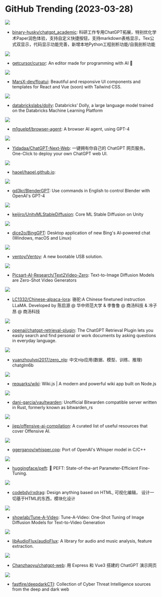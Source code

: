 # GitHub Trending (2023-03-28)

![](https://img.shields.io/badge/Python-New%201-green?style=flat-square&logo=appveyor)
- [binary-husky/chatgpt_academic](https://github.com/binary-husky/chatgpt_academic): 科研工作专用ChatGPT拓展，特别优化学术Paper润色体验，支持自定义快捷按钮，支持markdown表格显示，Tex公式双显示，代码显示功能完善，新增本地Python工程剖析功能/自我剖析功能

![](https://img.shields.io/badge/TypeScript-New%201-green?style=flat-square&logo=appveyor)
- [getcursor/cursor](https://github.com/getcursor/cursor): An editor made for programming with AI 🤖

![](https://img.shields.io/badge/JavaScript-New%20262-green?style=flat-square&logo=appveyor)
- [MarsX-dev/floatui](https://github.com/MarsX-dev/floatui): Beautiful and responsive UI components and templates for React and Vue (soon) with Tailwind CSS.

![](https://img.shields.io/badge/Python-New%20835-green?style=flat-square&logo=appveyor)
- [databrickslabs/dolly](https://github.com/databrickslabs/dolly): Databricks’ Dolly, a large language model trained on the Databricks Machine Learning Platform

![](https://img.shields.io/badge/Rust-New%2059-green?style=flat-square&logo=appveyor)
- [m1guelpf/browser-agent](https://github.com/m1guelpf/browser-agent): A browser AI agent, using GPT-4

![](https://img.shields.io/badge/TypeScript-New%20245-green?style=flat-square&logo=appveyor)
- [Yidadaa/ChatGPT-Next-Web](https://github.com/Yidadaa/ChatGPT-Next-Web): 一键拥有你自己的 ChatGPT 网页服务。 One-Click to deploy your own ChatGPT web UI.

![](https://img.shields.io/badge/Shell-New%20370-green?style=flat-square&logo=appveyor)
- [haoel/haoel.github.io](https://github.com/haoel/haoel.github.io): 

![](https://img.shields.io/badge/Python-New%201-green?style=flat-square&logo=appveyor)
- [gd3kr/BlenderGPT](https://github.com/gd3kr/BlenderGPT): Use commands in English to control Blender with OpenAI's GPT-4

![](https://img.shields.io/badge/C%23-New%2054-green?style=flat-square&logo=appveyor)
- [keijiro/UnityMLStableDiffusion](https://github.com/keijiro/UnityMLStableDiffusion): Core ML Stable Diffusion on Unity

![](https://img.shields.io/badge/JavaScript-New%20291-green?style=flat-square&logo=appveyor)
- [dice2o/BingGPT](https://github.com/dice2o/BingGPT): Desktop application of new Bing's AI-powered chat (Windows, macOS and Linux)

![](https://img.shields.io/badge/C-New%20106-green?style=flat-square&logo=appveyor)
- [ventoy/Ventoy](https://github.com/ventoy/Ventoy): A new bootable USB solution.

![](https://img.shields.io/badge/none-New%20240-green?style=flat-square&logo=appveyor)
- [Picsart-AI-Research/Text2Video-Zero](https://github.com/Picsart-AI-Research/Text2Video-Zero): Text-to-Image Diffusion Models are Zero-Shot Video Generators

![](https://img.shields.io/badge/Jupyter%20Notebook-New%20362-green?style=flat-square&logo=appveyor)
- [LC1332/Chinese-alpaca-lora](https://github.com/LC1332/Chinese-alpaca-lora): 骆驼:A Chinese finetuned instruction LLaMA. Developed by 陈启源 @ 华中师范大学 & 李鲁鲁 @ 商汤科技 & 冷子昂 @ 商汤科技

![](https://img.shields.io/badge/Python-New%201-green?style=flat-square&logo=appveyor)
- [openai/chatgpt-retrieval-plugin](https://github.com/openai/chatgpt-retrieval-plugin): The ChatGPT Retrieval Plugin lets you easily search and find personal or work documents by asking questions in everyday language.

![](https://img.shields.io/badge/Jupyter%20Notebook-New%2020-green?style=flat-square&logo=appveyor)
- [yuanzhoulvpi2017/zero_nlp](https://github.com/yuanzhoulvpi2017/zero_nlp): 中文nlp应用(数据、模型、训练、推理) chatglm6b

![](https://img.shields.io/badge/Vue-New%2017-green?style=flat-square&logo=appveyor)
- [requarks/wiki](https://github.com/requarks/wiki): Wiki.js | A modern and powerful wiki app built on Node.js

![](https://img.shields.io/badge/Rust-New%2036-green?style=flat-square&logo=appveyor)
- [dani-garcia/vaultwarden](https://github.com/dani-garcia/vaultwarden): Unofficial Bitwarden compatible server written in Rust, formerly known as bitwarden_rs

![](https://img.shields.io/badge/HTML-New%2055-green?style=flat-square&logo=appveyor)
- [jiep/offensive-ai-compilation](https://github.com/jiep/offensive-ai-compilation): A curated list of useful resources that cover Offensive AI.

![](https://img.shields.io/badge/C-New%20437-green?style=flat-square&logo=appveyor)
- [ggerganov/whisper.cpp](https://github.com/ggerganov/whisper.cpp): Port of OpenAI's Whisper model in C/C++

![](https://img.shields.io/badge/Python-New%20112-green?style=flat-square&logo=appveyor)
- [huggingface/peft](https://github.com/huggingface/peft): 🤗 PEFT: State-of-the-art Parameter-Efficient Fine-Tuning.

![](https://img.shields.io/badge/TypeScript-New%2039-green?style=flat-square&logo=appveyor)
- [codebdy/rxdrag](https://github.com/codebdy/rxdrag): Design anything based on HTML, 可视化编辑， 设计一切基于HTML的东西，模块化设计

![](https://img.shields.io/badge/Python-New%20159-green?style=flat-square&logo=appveyor)
- [showlab/Tune-A-Video](https://github.com/showlab/Tune-A-Video): Tune-A-Video: One-Shot Tuning of Image Diffusion Models for Text-to-Video Generation

![](https://img.shields.io/badge/C-New%20140-green?style=flat-square&logo=appveyor)
- [libAudioFlux/audioFlux](https://github.com/libAudioFlux/audioFlux): A library for audio and music analysis, feature extraction.

![](https://img.shields.io/badge/Vue-New%20403-green?style=flat-square&logo=appveyor)
- [Chanzhaoyu/chatgpt-web](https://github.com/Chanzhaoyu/chatgpt-web): 用 Express 和 Vue3 搭建的 ChatGPT 演示网页

![](https://img.shields.io/badge/none-New%2032-green?style=flat-square&logo=appveyor)
- [fastfire/deepdarkCTI](https://github.com/fastfire/deepdarkCTI): Collection of Cyber Threat Intelligence sources from the deep and dark web

